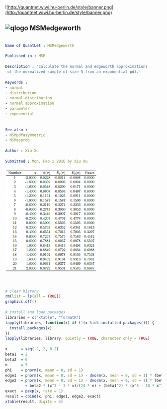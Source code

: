 
![http://quantnet.wiwi.hu-berlin.de/style/banner.png](http://quantnet.wiwi.hu-berlin.de/style/banner.png)

## ![qlogo](http://quantnet.wiwi.hu-berlin.de/graphics/quantlogo.png) **MSMedgeworth**


```yaml

Name of QuantLet : MSMedgeworth

Published in : MSM

Description : 'Calculate the normal and edgeworth approximations
 of the normalized sample of size 5 from an exponential pdf.'

Keywords : 
- normal
- distribution
- normal-distribution
- normal approximation
- parameter
- exponential


See also : 
- MSMpdfasymmetric
- MSMasprob

Author : Xiu Xu

Submitted : Mon, Feb 1 2016 by Xiu Xu


```


![Picture1](MSMedgeworth.png)


```R


# clear history
rm(list = ls(all = TRUE))
graphics.off()

# install and load packages
libraries = c("xtable", "formatR")
lapply(libraries, function(x) if (!(x %in% installed.packages())) {
  install.packages(x)
})
lapply(libraries, library, quietly = TRUE, character.only = TRUE)

x      = seq(-2, 2, 0.2)
beta1  = 2
beta2  = 6
n      = 5
phi    = pnorm(x, mean = 0, sd = 1)
edge1  = pnorm(x, mean = 0, sd = 1) - dnorm(x, mean = 0, sd = 1) * (beta1 * (x^2 - 1)/(6 * n^(0.5)))
edge2  = pnorm(x, mean = 0, sd = 1) - dnorm(x, mean = 0, sd = 1) * (beta1 * (x^2 - 1)/(6 * n^(0.5)) 
         + beta2 * (x^3 - 3 * x)/(24 * n) + (beta1^2) * (x^5 - 10 * x^3 + 15 * x)/(72 * n))
exact  = pexp(x, rate = 1)
result = cbind(x, phi, edge1, edge2, exact)
xtable(result, digits = 4) 
```
